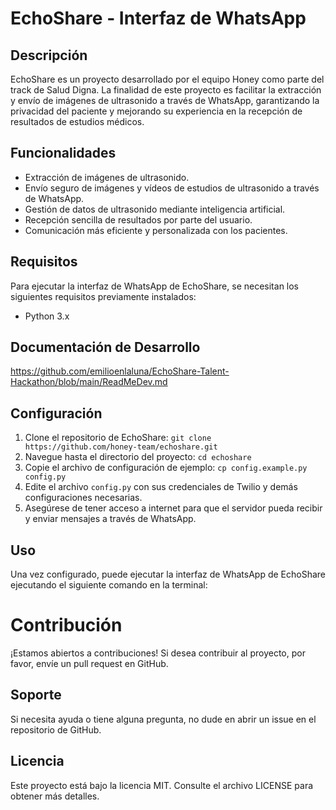 # EchoShare - Interfaz de WhatsApp

## Descripción
EchoShare es un proyecto desarrollado por el equipo Honey como parte del track de Salud Digna. La finalidad de este proyecto es facilitar la extracción y envío de imágenes de ultrasonido a través de WhatsApp, garantizando la privacidad del paciente y mejorando su experiencia en la recepción de resultados de estudios médicos.

## Funcionalidades
- Extracción de imágenes de ultrasonido.
- Envío seguro de imágenes y vídeos de estudios de ultrasonido a través de WhatsApp.
- Gestión de datos de ultrasonido mediante inteligencia artificial.
- Recepción sencilla de resultados por parte del usuario.
- Comunicación más eficiente y personalizada con los pacientes.

## Requisitos
Para ejecutar la interfaz de WhatsApp de EchoShare, se necesitan los siguientes requisitos previamente instalados:
- Python 3.x

## Documentación de Desarrollo 
https://github.com/emilioenlaluna/EchoShare-Talent-Hackathon/blob/main/ReadMeDev.md


## Configuración
1. Clone el repositorio de EchoShare: `git clone https://github.com/honey-team/echoshare.git`
2. Navegue hasta el directorio del proyecto: `cd echoshare`
3. Copie el archivo de configuración de ejemplo: `cp config.example.py config.py`
4. Edite el archivo `config.py` con sus credenciales de Twilio y demás configuraciones necesarias.
5. Asegúrese de tener acceso a internet para que el servidor pueda recibir y enviar mensajes a través de WhatsApp.

## Uso
Una vez configurado, puede ejecutar la interfaz de WhatsApp de EchoShare ejecutando el siguiente comando en la terminal:

# Contribución
¡Estamos abiertos a contribuciones! Si desea contribuir al proyecto, por favor, envíe un pull request en GitHub.

## Soporte
Si necesita ayuda o tiene alguna pregunta, no dude en abrir un issue en el repositorio de GitHub.

## Licencia
Este proyecto está bajo la licencia MIT. Consulte el archivo LICENSE para obtener más detalles.
